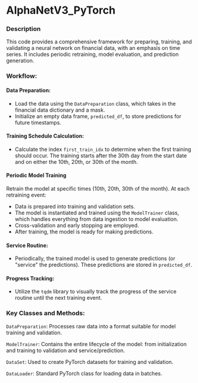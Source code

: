 # AlphaNetV3_PyTorch

### Description
This code provides a comprehensive framework for preparing, training, and validating a neural network on financial data, with an emphasis on time series. It includes periodic retraining, model evaluation, and prediction generation.

### Workflow:
#### Data Preparation: 
* Load the data using the `DataPreparation` class, which takes in the financial data dictionary and a mask.
* Initialize an empty data frame, `predicted_df`, to store predictions for future timestamps.

#### Training Schedule Calculation:
* Calculate the index `first_train_idx` to determine when the first training should occur. The training starts after the 30th day from the start date and on either the 10th, 20th, or 30th of the month.

#### Periodic Model Training
Retrain the model at specific times (10th, 20th, 30th of the month). At each retraining event:
* Data is prepared into training and validation sets.
* The model is instantiated and trained using the `ModelTrainer` class, which handles everything from data ingestion to model evaluation.
* Cross-validation and early stopping are employed.
* After training, the model is ready for making predictions.

#### Service Routine:
* Periodically, the trained model is used to generate predictions (or "service" the predictions). These predictions are stored in `predicted_df`.

#### Progress Tracking: 
* Utilize the `tqdm` library to visually track the progress of the service routine until the next training event.

### Key Classes and Methods:
`DataPreparation`: Processes raw data into a format suitable for model training and validation.

`ModelTrainer`: Contains the entire lifecycle of the model: from initialization and training to validation and service/prediction.

`DataSet`: Used to create PyTorch datasets for training and validation.

`DataLoader`: Standard PyTorch class for loading data in batches.

